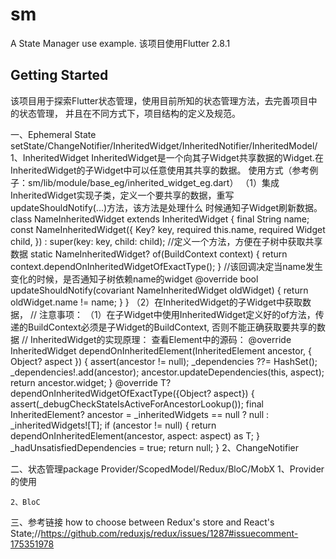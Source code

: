 # sm

A State Manager use example.
该项目使用Flutter 2.8.1

## Getting Started

该项目用于探索Flutter状态管理，使用目前所知的状态管理方法，去完善项目中的状态管理，
并且在不同方式下，项目结构的定义及规范。

一、Ephemeral State
    setState/ChangeNotifier/InheritedWidget/InheritedNotifier/InheritedModel/
    1、InheritedWidget
        InheritedWidget是一个向其子Widget共享数据的Widget.在InheritedWidget的子Widget中可以任意使用其共享的数据。
        使用方式（参考例子：sm/lib/module/base_eg/inherited_widget_eg.dart）
        （1）集成InheritedWidget实现子类，定义一个要共享的数据，重写updateShouldNotify(...)方法，该方法是处理什么
        时候通知子Widget刷新数据。
        class NameInheritedWidget extends InheritedWidget {
            final String name;
            const NameInheritedWidget({
                Key? key,
                required this.name,
                required Widget child,
            }) : super(key: key, child: child);
            //定义一个方法，方便在子树中获取共享数据
            static NameInheritedWidget? of(BuildContext context) {
                return context.dependOnInheritedWidgetOfExactType<NameInheritedWidget>();
            }
            //该回调决定当name发生变化的时候，是否通知子树依赖name的widget
            @override
            bool updateShouldNotify(covariant NameInheritedWidget oldWidget) {
                return oldWidget.name != name;
            }
        }
        （2）在InheritedWidget的子Widget中获取数据，
        //
        注意事项：
        （1）在子Widget中使用InheritedWidget定义好的of方法，传递的BuildContext必须是子Widget的BuildContext,
        否则不能正确获取要共享的数据
        //
        InheritedWidget的实现原理：
        查看Element中的源码：
        @override
        InheritedWidget dependOnInheritedElement(InheritedElement ancestor, { Object? aspect }) {
            assert(ancestor != null);
            _dependencies ??= HashSet<InheritedElement>();
            _dependencies!.add(ancestor);
            ancestor.updateDependencies(this, aspect);
            return ancestor.widget;
        }
        @override
        T? dependOnInheritedWidgetOfExactType<T extends InheritedWidget>({Object? aspect}) {
            assert(_debugCheckStateIsActiveForAncestorLookup());
            final InheritedElement? ancestor = _inheritedWidgets == null ? null : _inheritedWidgets![T];
            if (ancestor != null) {
                return dependOnInheritedElement(ancestor, aspect: aspect) as T;
            }
            _hadUnsatisfiedDependencies = true;
            return null;
        }
    2、ChangeNotifier
 
二、状态管理package
    Provider/ScopedModel/Redux/BloC/MobX
    1、Provider的使用
    
    2、BloC
    

三、参考链接
    how to choose between Redux's store and React's State;//https://github.com/reduxjs/redux/issues/1287#issuecomment-175351978


